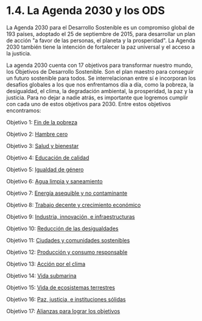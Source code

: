 # 1.4. La Agenda 2030 y los ODS

La Agenda 2030 para el Desarrollo Sostenible es un compromiso global de 193 países, adoptado el 25 de septiembre de 2015, para desarrollar un plan de acción "a favor de las personas, el planeta y la prosperidad". La Agenda 2030 también tiene la intención de fortalecer la paz universal y el acceso a la justicia.

La agenda 2030 cuenta con 17 objetivos para transformar nuestro mundo, los Objetivos de Desarrollo Sostenible. Son el plan maestro para conseguir un futuro sostenible para todos. Se interrelacionan entre sí e incorporan los desafíos globales a los que nos enfrentamos día a día, como la pobreza, la desigualdad, el clima, la degradación ambiental, la prosperidad, la paz y la justicia. Para no dejar a nadie atrás, es importante que logremos cumplir con cada uno de estos objetivos para 2030. Entre estos objetivos encontramos:

Objetivo 1: [Fin de la pobreza](https://www.un.org/sustainabledevelopment/es/poverty/)

Objetivo 2: [Hambre cero](https://www.un.org/sustainabledevelopment/es/hunger/)

Objetivo 3: [Salud y bienestar](https://www.un.org/sustainabledevelopment/es/health/)

Objetivo 4: [Educación de calidad](https://www.un.org/sustainabledevelopment/es/education/)

Objetivo 5: [Igualdad de género](https://www.un.org/sustainabledevelopment/es/gender-equality/)

Objetivo 6: [Agua limpia y saneamiento](https://www.un.org/sustainabledevelopment/es/water-and-sanitation/)

Objetivo 7: [Energía asequible y no contaminante](https://www.un.org/sustainabledevelopment/es/energy/)

Objetivo 8: [Trabajo decente y crecimiento económico](https://www.un.org/sustainabledevelopment/es/economic-growth/)

Objetivo 9: [Industria, innovación, e infraestructuras](https://www.un.org/sustainabledevelopment/es/infrastructure/)

Objetivo 10: [Reducción de las desigualdades](https://www.un.org/sustainabledevelopment/es/inequality/)

Objetivo 11: [Ciudades y comunidades sostenibles](https://www.un.org/sustainabledevelopment/es/cities/)

Objetivo 12: [Producción y consumo responsable](https://www.un.org/sustainabledevelopment/es/sustainable-consumption-production/)

Objetivo 13: [Acción por el clima](https://www.un.org/sustainabledevelopment/es/climate-change-2/)

Objetivo 14: [Vida submarina](https://www.un.org/sustainabledevelopment/es/oceans/)

Objetivo 15: [Vida de ecosistemas terrestres](https://www.un.org/sustainabledevelopment/es/biodiversity/)

Objetivo 16: [Paz, justicia, e instituciones sólidas](https://www.un.org/sustainabledevelopment/es/peace-justice/)

Objetivo 17: [Alianzas para lograr los objetivos](https://www.un.org/sustainabledevelopment/es/globalpartnerships/)
